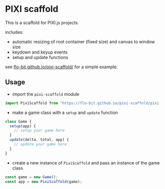 # PIXI scaffold

This is a scaffold for PIXI.js projects.

includes:

- automatic resizing of root container (fixed size) and canvas to window size
- keydown and keyup events
- setup and update functions

see [flo-bit.github.io/pixi-scaffold/](https://flo-bit.github.io/pixi-scaffold/) for a simple example.

## Usage

- import the `pixi-scaffold` module

```js
import PixiScaffold from "https://flo-bit.github.io/pixi-scaffold/pixi-scaffold.js";
```

- make a game class with a `setup` and `update` function

```js
class Game {
  setup(app) {
    // setup your game here
  }
  update(delta, total, app) {
    // update your game here
  }
}
```

- create a new instance of `PixiScaffold` and pass an instance of the game class

```js
const game = new Game();
const app = new PixiScaffold(game);
```
